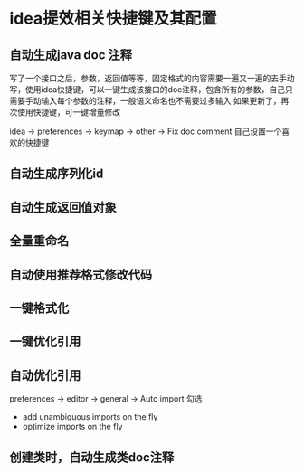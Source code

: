 # idea提效相关快捷键及其配置

## 自动生成java doc 注释
写了一个接口之后，参数，返回值等等，固定格式的内容需要一遍又一遍的去手动写，使用idea快捷键，可以一键生成该接口的doc注释，包含所有的参数，自己只需要手动输入每个参数的注释，一般语义命名也不需要过多输入
如果更新了，再次使用快捷键，可一键增量修改

idea -> preferences -> keymap -> other -> Fix doc comment
自己设置一个喜欢的快捷键

## 自动生成序列化id

## 自动生成返回值对象

## 全量重命名

## 自动使用推荐格式修改代码

## 一键格式化

## 一键优化引用

## 自动优化引用
preferences -> editor -> general -> Auto import
勾选
- add unambiguous imports on the fly
- optimize imports on the fly

## 创建类时，自动生成类doc注释

## 